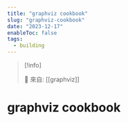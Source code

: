 ```yaml
---
title: "graphviz cookbook"
slug: "graphviz-cookbook"
date: "2023-12-17"
enableToc: false
tags:
  - building
---
```


> [!info]
>
> 🌱 來自: [[graphviz]]

# graphviz cookbook


